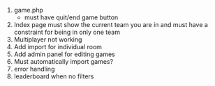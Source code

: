 1. game.php 
   - must have quit/end game button
2. Index page must show the current team you are in and must have a constraint for being in only one team
3. Multiplayer not working
4. Add import for individual room
5. Add admin panel for editing games
6. Must automatically import games?
7. error handling
8. leaderboard when no filters